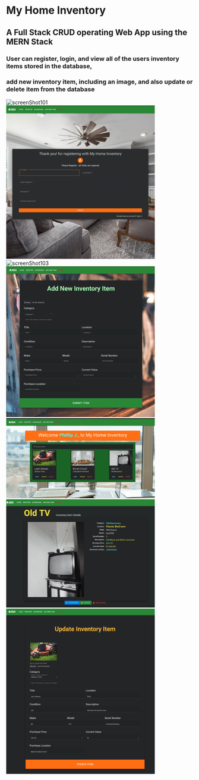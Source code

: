 # My Home Inventory

## A Full Stack CRUD operating Web App using the MERN Stack
### User can register, login, and view all of the users inventory items stored in the database, 
### add new inventory item, including an image, and also update or delete item from the database

<img src="./client/src/assets/images/myScreenShot101.png" width="400" alt='screenShot101' />
<img src="./client/src/assets/images/myScreenShot102.png" width="400" alt='screenShot102' />
<img src="./client/src/assets/images/myScreenShot103.png" width="400" alt='screenShot103' />
<img src="./client/src/assets/images/myScreenShot104.png" width="400" alt='screenShot104' />
<img src="./client/src/assets/images/myScreenShot105.png" width="400" alt='screenShot105' />
<img src="./client/src/assets/images/myScreenShot106.png" width="400" alt='screenShot106' />
<img src="./client/src/assets/images/myScreenShot107.png" width="400" alt='screenShot107' />



